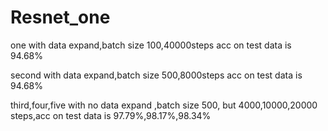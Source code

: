 # Resnet_one
one with data expand,batch size 100,40000steps      acc on test data is 94.68%


second with data expand,batch size 500,8000steps      acc on test data is 94.68%



third,four,five   with no data expand  ,batch size 500,  but 4000,10000,20000 steps,acc on test data is 97.79%,98.17%,98.34%
